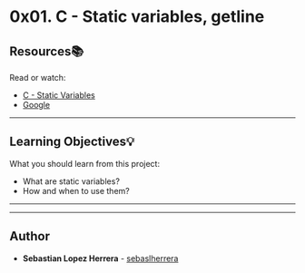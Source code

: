 # 0x01. C - Static variables, getline

## Resources:books:
Read or watch:
* [C - Static Variables](https://intranet.hbtn.io/rltoken/_UdDvxkeBh_txB7E8mIDyg)
* [Google](https://intranet.hbtn.io/rltoken/1w8RimVJ01ZpP9Cqi67mjg)

---
## Learning Objectives:bulb:
What you should learn from this project:

* What are static variables?
* How and when to use them?

---
---

## Author
* **Sebastian Lopez Herrera** - [sebaslherrera](https://github.com/sebaslherrera)